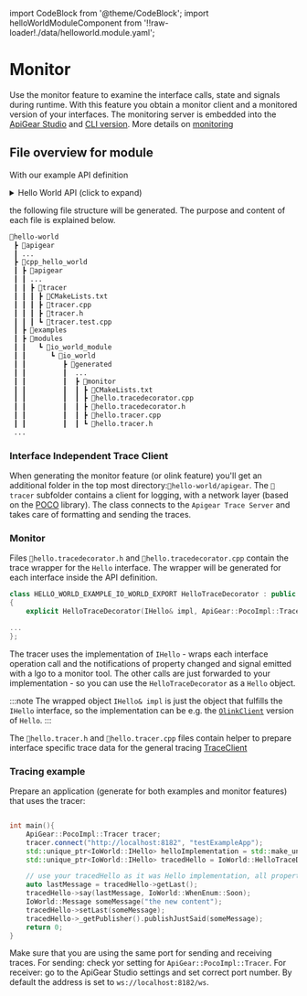 ﻿---
sidebar_position: 4
---

import CodeBlock from '@theme/CodeBlock';
import helloWorldModuleComponent from '!!raw-loader!./data/helloworld.module.yaml';

# Monitor

Use the monitor feature to examine the interface calls, state and signals during runtime. With this feature you obtain a monitor client and a monitored version of your interfaces. The monitoring server is embedded into the [ApiGear Studio](https://docs.apigear.io/docs/category/desktop-studio) and [CLI version](https://docs.apigear.io/docs/category/command-line).
More details on [monitoring](https://docs.apigear.io/docs/advanced/monitor/intro)

## File overview for module

With our example API definition

<details><summary>Hello World API (click to expand)</summary>
<CodeBlock language="yaml" showLineNumbers>{helloWorldModuleComponent}</CodeBlock>
</details>

the following file structure will be generated. The purpose and content of each file is explained below.

```bash {7,18}
📂hello-world
 ┣ 📂apigear
 ┃ ...
 ┣ 📂cpp_hello_world
 ┃ ┣ 📂apigear
 ┃ ┃ ...
 ┃ ┃ ┣ 📂tracer
 ┃ ┃ ┃ ┣ 📜CMakeLists.txt
 ┃ ┃ ┃ ┣ 📜tracer.cpp
 ┃ ┃ ┃ ┣ 📜tracer.h
 ┃ ┃ ┃ ┗ 📜tracer.test.cpp
 ┃ ┣ 📂examples
 ┃ ┣ 📂modules
 ┃ ┃   ┗ 📂io_world_module
 ┃ ┃      ┗ 📂io_world
 ┃ ┃         ┣ 📂generated
 ┃ ┃         ┃  ...
 ┃ ┃         ┃  ┣ 📂monitor
 ┃ ┃         ┃  ┃ ┣ 📜CMakeLists.txt
 ┃ ┃         ┃  ┃ ┣ 📜hello.tracedecorator.cpp
 ┃ ┃         ┃  ┃ ┣ 📜hello.tracedecorator.h
 ┃ ┃         ┃  ┃ ┣ 📜hello.tracer.cpp
 ┃ ┃         ┃  ┃ ┗ 📜hello.tracer.h
 ...
```

### Interface Independent Trace Client

When generating the monitor feature (or olink feature) you'll get an additional folder in the top most directory:`📂hello-world/apigear`. The `📂tracer` subfolder contains a client for logging, with a network layer (based on the [POCO](https://docs.pocoproject.org/current/Poco.Net.html) library).
The class connects to the `Apigear Trace Server` and takes care of formatting and sending the traces.

### Monitor

Files `📜hello.tracedecorator.h` and `📜hello.tracedecorator.cpp` contain the trace wrapper for the `Hello` interface. The wrapper will be generated for each interface inside the API definition.

```cpp
class HELLO_WORLD_EXAMPLE_IO_WORLD_EXPORT HelloTraceDecorator : public IHello, public IHelloSubscriber
{
    explicit HelloTraceDecorator(IHello& impl, ApiGear::PocoImpl::Tracer& tracer)

...
};
```

The tracer uses the implementation of `IHello` - wraps each interface operation call and the notifications of property changed and signal emitted with a lgo to a monitor tool.
The other calls are just forwarded to your implementation - so you can use the `HelloTraceDecorator` as a `Hello` object.

:::note
The wrapped object `IHello& impl` is just the object that fulfills the `IHello` interface, so the implementation can be e.g. the [`OlinkClient`](olink.md) version of `Hello`.
:::

The `📜hello.tracer.h` and `📜hello.tracer.cpp` files contain helper to prepare interface specific trace data for the general tracing [TraceClient](monitor#qt-trace-client)

### Tracing example

Prepare an application (generate for both examples and monitor features) that uses the tracer:

```cpp

int main(){
    ApiGear::PocoImpl::Tracer tracer;
    tracer.connect("http://localhost:8182", "testExampleApp");
    std::unique_ptr<IoWorld::IHello> helloImplementation = std::make_unique<IoWorld::Hello>();
    std::unique_ptr<IoWorld::IHello> tracedHello = IoWorld::HelloTraceDecorator::connect(*helloImplementation, tracer);

    // use your tracedHello as it was Hello implementation, all property changes, and signals and method execution and function calls will be traced.
    auto lastMessage = tracedHello->getLast();
    tracedHello->say(lastMessage, IoWorld::WhenEnum::Soon);
    IoWorld::Message someMessage("the new content");
    tracedHello->setLast(someMessage);
    tracedHello->_getPublisher().publishJustSaid(someMessage);
    return 0;
}
```

Make sure that you are using the same port for sending and receiving traces.
For sending: check yor setting for `ApiGear::PocoImpl::Tracer`.
For receiver: go to the ApiGear Studio settings and set correct port number.
By default the address is set to `ws://localhost:8182/ws`.
